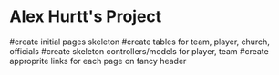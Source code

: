 # Alex Hurtt's Project

#create initial pages skeleton
#create tables for team, player, church, officials
#create skeleton controllers/models for player, team
#create approprite links for each page on fancy header
